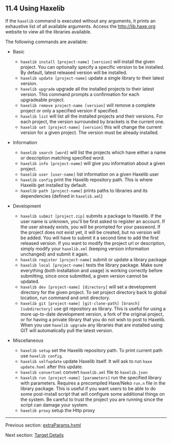 ## 11.4 Using Haxelib

If the `haxelib` command is executed without any arguments, it prints an exhaustive list of all available arguments. Access the <http://lib.haxe.org> website to view all the libraries available. 

The following commands are available:

* Basic 

    * `haxelib install [project-name] [version]` will install the given project. You can optionally specify a specific version to be installed. By default, latest released version will be installed.
    * `haxelib update [project-name]` update a single library to their latest version. 
    * `haxelib upgrade` upgrade all the installed projects to their latest version. This command prompts a confirmation for each upgradeable project.
    * `haxelib remove project-name [version]` will remove a complete project or only a specified version if specified.
    * `haxelib list` will list all the installed projects and their versions. For each project, the version surrounded by brackets is the current one.
    * `haxelib set [project-name] [version]` this will change the current version for a given project. The version must be already installed.
* Information 

    * `haxelib search [word]` will list the projects which have either a name or description matching specified word.
    * `haxelib info [project-name]` will give you information about a given project.
    * `haxelib user [user-name]` list information on a given Haxelib user
    * `haxelib config` print the Haxelib repository path. This is where Haxelib get installed by default.
    * `haxelib path [project-name]` prints paths to libraries and its dependencies (defined in `haxelib.xml`)
* Development 

    * `haxelib submit [project.zip]` submits a package to Haxelib. If the user name is unknown, you'll be first asked to register an account. If the user already exists, you will be prompted for your password. If the project does not exist yet, it will be created, but no version will be added. You will have to submit it a second time to add the first released version. If you want to modify the project url or description, simply modify your `haxelib.xml` (keeping version information unchanged) and submit it again.
    * `haxelib register [project-name]` submit or update a library package
    * `haxelib local [project-name]` tests the library package. Make sure everything (both installation and usage) is working correctly before submitting, since once submitted, a given version cannot be updated.
    * `haxelib dev [project-name] [directory]` will set a development directory for the given project. To set project directory back to global location, run command and omit directory.
    * `haxelib git [project-name] [git-clone-path] [branch] [subdirectory]` use git repository as library. This is useful for using a more up-to-date development version, a fork of the original project, or for having a private library that you do not wish to post to Haxelib. When you use `haxelib upgrade` any libraries that are installed using GIT will automatically pull the latest version.
* Miscellaneous 

    * `haxelib setup` set the Haxelib repository path. To print current path use `haxelib config`.
    * `haxelib selfupdate` update Haxelib itself. It will ask to run `haxe update.hxml` after this update.
    * `haxelib convertxml` convert `haxelib.xml` file to `haxelib.json`
    * `haxelib run [project-name] [parameters]` run the specified library with parameters. Requires  a precompiled Haxe/Neko `run.n` file in the library package. This is useful if you want users to be able to do some post-install script that will configure some additional things on the system. Be careful to trust the project you are running since the script can damage your system.
    * `haxelib proxy` setup the Http proxy

---

Previous section: [extraParams.hxml](haxelib-extraParams.md)

Next section: [Target Details](target-details.md)